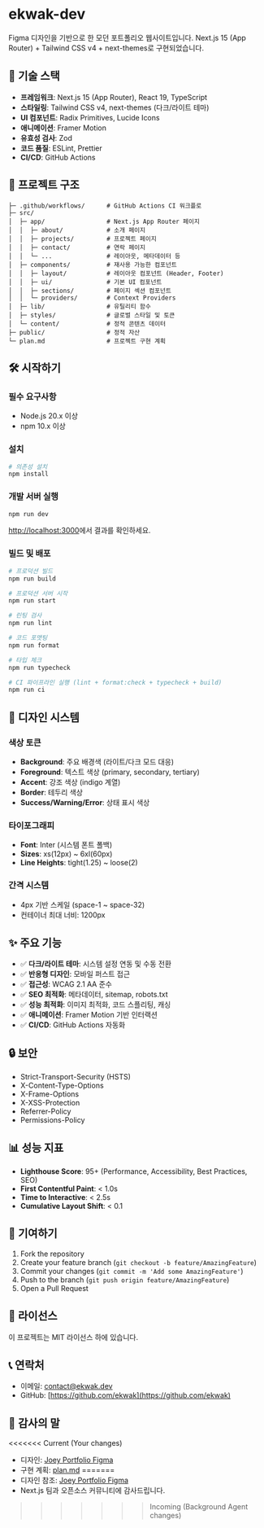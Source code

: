 # ekwak-dev

Figma 디자인을 기반으로 한 모던 포트폴리오 웹사이트입니다. Next.js 15 (App Router) + Tailwind CSS v4 + next-themes로 구현되었습니다.

## 🚀 기술 스택

- **프레임워크**: Next.js 15 (App Router), React 19, TypeScript
- **스타일링**: Tailwind CSS v4, next-themes (다크/라이트 테마)
- **UI 컴포넌트**: Radix Primitives, Lucide Icons
- **애니메이션**: Framer Motion
- **유효성 검사**: Zod
- **코드 품질**: ESLint, Prettier
- **CI/CD**: GitHub Actions

## 📁 프로젝트 구조

```
├─ .github/workflows/      # GitHub Actions CI 워크플로
├─ src/
│  ├─ app/                 # Next.js App Router 페이지
│  │  ├─ about/            # 소개 페이지
│  │  ├─ projects/         # 프로젝트 페이지
│  │  ├─ contact/          # 연락 페이지
│  │  └─ ...               # 레이아웃, 메타데이터 등
│  ├─ components/          # 재사용 가능한 컴포넌트
│  │  ├─ layout/           # 레이아웃 컴포넌트 (Header, Footer)
│  │  ├─ ui/               # 기본 UI 컴포넌트
│  │  ├─ sections/         # 페이지 섹션 컴포넌트
│  │  └─ providers/        # Context Providers
│  ├─ lib/                 # 유틸리티 함수
│  ├─ styles/              # 글로벌 스타일 및 토큰
│  └─ content/             # 정적 콘텐츠 데이터
├─ public/                 # 정적 자산
└─ plan.md                 # 프로젝트 구현 계획
```

## 🛠️ 시작하기

### 필수 요구사항

- Node.js 20.x 이상
- npm 10.x 이상

### 설치

```bash
# 의존성 설치
npm install
```

### 개발 서버 실행

```bash
npm run dev
```

[http://localhost:3000](http://localhost:3000)에서 결과를 확인하세요.

### 빌드 및 배포

```bash
# 프로덕션 빌드
npm run build

# 프로덕션 서버 시작
npm run start

# 린팅 검사
npm run lint

# 코드 포맷팅
npm run format

# 타입 체크
npm run typecheck

# CI 파이프라인 실행 (lint + format:check + typecheck + build)
npm run ci
```

## 🎨 디자인 시스템

### 색상 토큰

- **Background**: 주요 배경색 (라이트/다크 모드 대응)
- **Foreground**: 텍스트 색상 (primary, secondary, tertiary)
- **Accent**: 강조 색상 (indigo 계열)
- **Border**: 테두리 색상
- **Success/Warning/Error**: 상태 표시 색상

### 타이포그래피

- **Font**: Inter (시스템 폰트 폴백)
- **Sizes**: xs(12px) ~ 6xl(60px)
- **Line Heights**: tight(1.25) ~ loose(2)

### 간격 시스템

- 4px 기반 스케일 (space-1 ~ space-32)
- 컨테이너 최대 너비: 1200px

## ✨ 주요 기능

- ✅ **다크/라이트 테마**: 시스템 설정 연동 및 수동 전환
- ✅ **반응형 디자인**: 모바일 퍼스트 접근
- ✅ **접근성**: WCAG 2.1 AA 준수
- ✅ **SEO 최적화**: 메타데이터, sitemap, robots.txt
- ✅ **성능 최적화**: 이미지 최적화, 코드 스플리팅, 캐싱
- ✅ **애니메이션**: Framer Motion 기반 인터랙션
- ✅ **CI/CD**: GitHub Actions 자동화

## 🔒 보안

- Strict-Transport-Security (HSTS)
- X-Content-Type-Options
- X-Frame-Options
- X-XSS-Protection
- Referrer-Policy
- Permissions-Policy

## 📊 성능 지표

- **Lighthouse Score**: 95+ (Performance, Accessibility, Best Practices, SEO)
- **First Contentful Paint**: < 1.0s
- **Time to Interactive**: < 2.5s
- **Cumulative Layout Shift**: < 0.1

## 🤝 기여하기

1. Fork the repository
2. Create your feature branch (`git checkout -b feature/AmazingFeature`)
3. Commit your changes (`git commit -m 'Add some AmazingFeature'`)
4. Push to the branch (`git push origin feature/AmazingFeature`)
5. Open a Pull Request

## 📝 라이선스

이 프로젝트는 MIT 라이선스 하에 있습니다.

## 📞 연락처

- 이메일: contact@ekwak.dev
- GitHub: [https://github.com/ekwak](https://github.com/ekwak)

## 🙏 감사의 말

<<<<<<< Current (Your changes)
- 디자인: [Joey Portfolio Figma](https://www.figma.com/design/Ar4Raoh5BGzs57t5xHbeFS/Joey---Portfolio-Website--Community-?node-id=1-4&m=dev)
- 구현 계획: [plan.md](./plan.md)
=======
- 디자인 참조: [Joey Portfolio Figma](https://www.figma.com/design/Ar4Raoh5BGzs57t5xHbeFS/Joey---Portfolio-Website--Community-?node-id=1-4&m=dev)
- Next.js 팀과 오픈소스 커뮤니티에 감사드립니다.
>>>>>>> Incoming (Background Agent changes)
